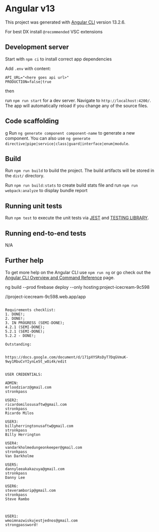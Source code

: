 # Angular v13

This project was generated with [Angular CLI](//github.com/angular/angular-cli) version 13.2.6.

For best DX install `@recommended` VSC extensions

## Development server

Start with `npm ci` to install correct app dependencies

Add `.env` with content:

```
API_URL="<here goes api url>"
PRODUCTION=false|true
```

then

run `npm run start` for a dev server. Navigate to `http://localhost:4200/`. The app will automatically reload if you change any of the source files.

## Code scaffolding
g
Run `ng generate component component-name` to generate a new component. You can also use `ng generate directive|pipe|service|class|guard|interface|enum|module`.

## Build

Run `npm run build` to build the project. The build artifacts will be stored in the `dist/` directory.

Run `npm run build:stats` to create build stats file and run `npm run webpack:analyze` to display bundle report

## Running unit tests

Run `npm test` to execute the unit tests via [JEST](//jestjs.io/) and [TESTING LIBRARY](//testing-library.com/docs/angular-testing-library/intro).

## Running end-to-end tests

N/A

## Further help

To get more help on the Angular CLI use `npm run ng` or go check out the [Angular CLI Overview and Command Reference](//angular.io/cli) page.

<!--  -->

ng build --prod
firebase deploy --only hosting:project-icecream-9c598

//project-icecream-9c598.web.app/app

~~~~~~~~~~~~~~~~~~~~~~~~~~~~~~~~~~~~~~~~

Requirements checklist:
1. DONE!;
2. DONE!;
3. IN PROGRESS (SEMI-DONE);
4.2.1 (SEMI-DONE);
5.2.1 (SEMI-DONE);
5.2.2 - DONE!;

Outstanding:


https://docs.google.com/document/d/171pXYSRsDyT7DqGVmuK-9wy1RbuCvYIynLe5t_wOi4k/edit


USER CREDENTIALS:

ADMIN:
mrloodziarz@gmail.com
stronkpass

USER2:
ricardomilosusaftw@gmail.com
stronkpass
Ricardo Milos

USER3:
billyherringtonusaftw@gmail.com
stronkpass
Billy Herrington

USER4:
vandarkholmedungeonkeeper@gmail.com
stronkpass
Van Darkholme

USER5:
dannyleeakakazuya@gmail.com
stronkpass
Danny Lee

USER6: 
steveramborip@gmail.com
stronkpass
Steve Rambo



USER1:
wmoimnazwiskujestjednos@gmail.com
strongpassword!



